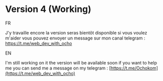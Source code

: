 # Version 4 (Working)

FR

J'y travaille encore la version seras bientôt disponible si vous voulez m'aider vous pouvez envoyer un message sur mon canal telegram :
https://t.me/web_dev_with_ocho

EN

I'm still working on it the version will be available soon if you want to help me you can send me a message on my telegram : [https://t.me/Ochokom](https://t.me/web_dev_with_ocho)
